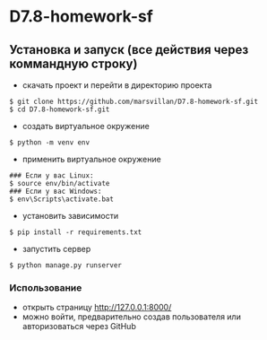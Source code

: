 # D7.8-homework-sf

## Установка и запуск (все действия через коммандную строку)
 - скачать проект и перейти в директорию проекта
  ```
$ git clone https://github.com/marsvillan/D7.8-homework-sf.git
$ cd D7.8-homework-sf.git
```
 - создать виртуальное окружение
  ```
$ python -m venv env
```
  - применить виртуальное окружение
```
### Если у вас Linux:
$ source env/bin/activate
### Если у вас Windows:
$ env\Scripts\activate.bat
```
 - установить зависимости
  ```
$ pip install -r requirements.txt 
```

  - запустить сервер
  ```
$ python manage.py runserver 
```

### Использование
- открыть страницу http://127.0.0.1:8000/
- можно войти, предварительно создав пользователя или авторизоваться через GitHub


